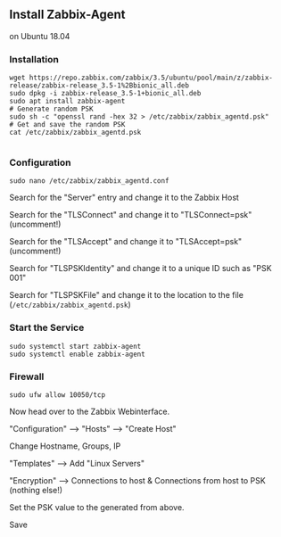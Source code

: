 ## Install Zabbix-Agent
on Ubuntu 18.04

### Installation
```
wget https://repo.zabbix.com/zabbix/3.5/ubuntu/pool/main/z/zabbix-release/zabbix-release_3.5-1%2Bbionic_all.deb
sudo dpkg -i zabbix-release_3.5-1+bionic_all.deb
sudo apt install zabbix-agent
# Generate random PSK 
sudo sh -c "openssl rand -hex 32 > /etc/zabbix/zabbix_agentd.psk"
# Get and save the random PSK
cat /etc/zabbix/zabbix_agentd.psk


```
### Configuration
``sudo nano /etc/zabbix/zabbix_agentd.conf``

Search for the "Server" entry and change it to the Zabbix Host

Search for the "TLSConnect" and change it to "TLSConnect=psk" (uncomment!)

Search for the "TLSAccept" and change it to "TLSAccept=psk" (uncomment!)

Search for "TLSPSKIdentity" and change it to a unique ID such as "PSK 001"

Search for "TLSPSKFile" and change it to the location to the file (``/etc/zabbix/zabbix_agentd.psk``)


### Start the Service
```
sudo systemctl start zabbix-agent
sudo systemctl enable zabbix-agent

```

### Firewall
```
sudo ufw allow 10050/tcp  
```

Now head over to the Zabbix Webinterface.

"Configuration" --> "Hosts" --> "Create Host"

Change Hostname, Groups, IP

"Templates" --> Add "Linux Servers"

"Encryption" --> Connections to host & Connections from host to PSK (nothing else!)

Set the PSK value to the generated from above.

Save